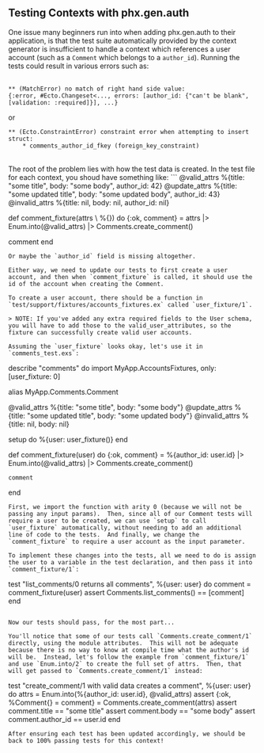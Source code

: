 <h2>Testing Contexts with phx.gen.auth</h2>

One issue many beginners run into when adding phx.gen.auth to their application, is that the test suite automatically provided by the context generator is insufficient to handle a context which references a user account (such as a `Comment` which belongs to a `author_id`).  Running the tests could result in various errors such as:   
<br>
```
** (MatchError) no match of right hand side value:
{:error, #Ecto.Changeset<..., errors: [author_id: {"can't be blank", [validation: :required]}], ...}
```
or
```
** (Ecto.ConstraintError) constraint error when attempting to insert struct:
    * comments_author_id_fkey (foreign_key_constraint)
```
<br>
The root of the problem lies with how the test data is created.  In the test file for each context, you shoud have something like:
```
@valid_attrs %{title: "some title", body: "some body", author_id: 42}
@update_attrs %{title: "some updated title", body: "some updated body", author_id: 43}
@invalid_attrs %{title: nil, body: nil, author_id: nil}

def comment_fixture(attrs \\ %{}) do
  {:ok, comment} =
    attrs
    |> Enum.into(@valid_attrs)
    |> Comments.create_comment()

  comment
end
```
Or maybe the `author_id` field is missing altogether.

Either way, we need to update our tests to first create a user account, and then when `comment_fixture` is called, it should use the id of the account when creating the Comment.

To create a user account, there should be a function in `test/support/fixtures/accounts_fixtures.ex` called `user_fixture/1`.

> NOTE: If you've added any extra required fields to the User schema, you will have to add those to the valid_user_attributes, so the fixture can successfully create valid user accounts.

Assuming the `user_fixture` looks okay, let's use it in `comments_test.exs`:
```
describe "comments" do
  import MyApp.AccountsFixtures, only: [user_fixture: 0]

  alias MyApp.Comments.Comment
  
  @valid_attrs %{title: "some title", body: "some body"}
  @update_attrs %{title: "some updated title", body: "some updated body"}
  @invalid_attrs %{title: nil, body: nil}

  setup do
    %{user: user_fixture()}
  end

  def comment_fixture(user) do
    {:ok, comment} =
      %{author_id: user.id}
      |> Enum.into(@valid_attrs)
      |> Comments.create_comment()

    comment
  end
```
First, we import the function with arity 0 (because we will not be passing any input params).  Then, since all of our Comment tests will require a user to be created, we can use `setup` to call `user_fixture` automatically, without needing to add an additional line of code to the tests.  And finally, we change the `comment_fixture` to require a user account as the input parameter.

To implement these changes into the tests, all we need to do is assign the user to a variable in the test declaration, and then pass it into `comment_fixture/1`:
```
test "list_comments/0 returns all comments", %{user: user} do
  comment = comment_fixture(user)
  assert Comments.list_comments() == [comment]
end
```

Now our tests should pass, for the most part...

You'll notice that some of our tests call `Comments.create_comment/1` directly, using the module attributes.  This will not be adequate because there is no way to know at compile time what the author's id will be.  Instead, let's follow the example from `comment_fixture/1` and use `Enum.into/2` to create the full set of attrs.  Then, that will get passed to `Comments.create_comment/1` instead:
```
test "create_comment/1 with valid data creates a comment", %{user: user} do
  attrs = Enum.into(%{author_id: user.id}, @valid_attrs)
  assert {:ok, %Comment{} = comment} = Comments.create_comment(attrs)
  assert comment.title == "some title"
  assert comment.body == "some body"
  assert comment.author_id == user.id
end
```
After ensuring each test has been updated accordingly, we should be back to 100% passing tests for this context!

